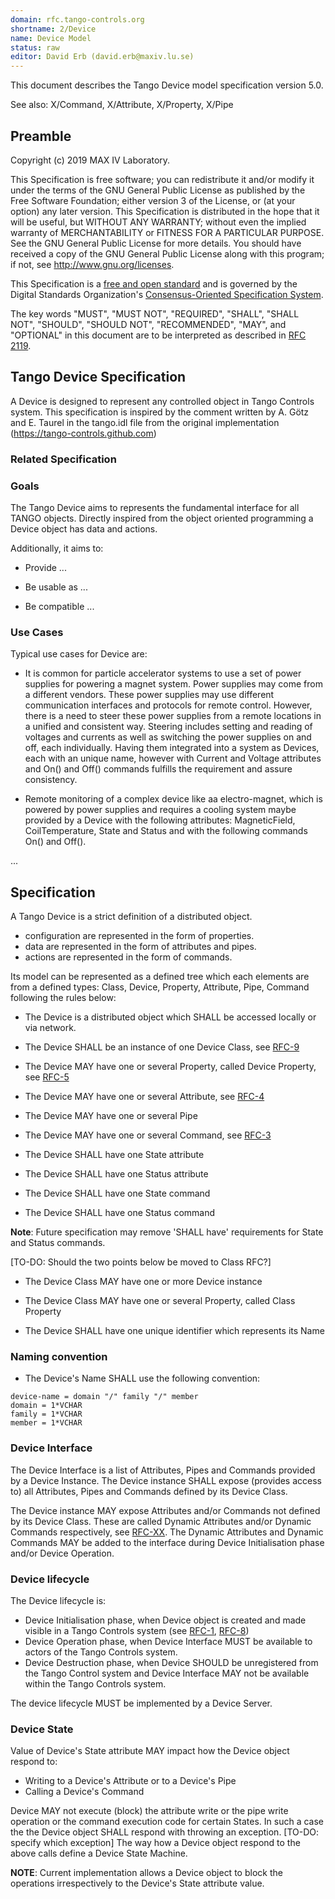 ```yaml
---
domain: rfc.tango-controls.org
shortname: 2/Device
name: Device Model
status: raw
editor: David Erb (david.erb@maxiv.lu.se)
---
```


This document describes the Tango Device model specification version 5.0.

See also: X/Command, X/Attribute, X/Property, X/Pipe

## Preamble

Copyright (c) 2019 MAX IV Laboratory.

This Specification is free software; you can redistribute it and/or modify it under the terms of the GNU General Public License as published by the Free Software Foundation; either version 3 of the License, or (at your option) any later version. This Specification is distributed in the hope that it will be useful, but WITHOUT ANY WARRANTY; without even the implied warranty of MERCHANTABILITY or FITNESS FOR A PARTICULAR PURPOSE. See the GNU General Public License for more details. You should have received a copy of the GNU General Public License along with this program; if not, see <http://www.gnu.org/licenses>.

This Specification is a [free and open standard](http://www.digistan.org/open-standard:definition) and is governed by the Digital Standards Organization's [Consensus-Oriented Specification System](http://www.digistan.org/spec:1/COSS).

The key words "MUST", "MUST NOT", "REQUIRED", "SHALL", "SHALL NOT", "SHOULD", "SHOULD NOT", "RECOMMENDED", "MAY", and "OPTIONAL" in this document are to be interpreted as described in [RFC 2119](http://tools.ietf.org/html/rfc2119).

## Tango Device Specification

A Device is designed to represent any controlled object in Tango Controls system.
This specification is inspired by the comment written by A. Götz and E. Taurel in the tango.idl file from the original implementation (https://tango-controls.github.com)

### Related Specification

### Goals

The Tango Device aims to represents the fundamental interface for all TANGO objects. Directly inspired from the object 
oriented programming a Device object has data and actions.

Additionally, it aims to:

* Provide ...

* Be usable as ...

* Be compatible ...

### Use Cases

Typical use cases for Device are:

* It is common for particle accelerator systems to use a set of power supplies for powering a magnet system. 
  Power supplies may come from a different vendors. These power supplies may use different communication interfaces
  and protocols for remote control. However, there is a need to steer these power supplies from a remote locations in 
  a unified and consistent way. Steering includes setting and reading of voltages and currents as well as switching the 
  power supplies on and off, each individually. Having them integrated into a system as Devices, each with an unique name, 
  however with Current and Voltage attributes and On() and Off() commands fulfills the requirement and assure consistency.

* Remote monitoring of a complex device like aa electro-magnet, which is powered by power supplies and requires a cooling
  system maybe provided by a Device with the following attributes: MagneticField, CoilTemperature, State and Status and 
  with the following commands On() and Off().   

...

## Specification

A Tango Device is a strict definition of a distributed object. 
* configuration are represented in the form of properties.
* data are represented in the form of attributes and pipes.
* actions are represented in the form of commands.

Its model can be represented as a defined tree which each elements are from a defined types: Class, Device, Property, 
Attribute, Pipe, Command following the rules below:

* The Device is a distributed object which SHALL be accessed locally or via network.
* The Device SHALL be an instance of one Device Class, see [RFC-9]()
* The Device MAY have one or several Property, called Device Property, see [RFC-5]()
* The Device MAY have one or several Attribute, see [RFC-4]() 
* The Device MAY have one or several Pipe
* The Device MAY have one or several Command, see [RFC-3]()


* The Device SHALL have one State attribute 
* The Device SHALL have one Status attribute
* The Device SHALL have one State command
* The Device SHALL have one Status command

**Note**: Future specification may remove 'SHALL have' requirements for State and Status commands.


[TO-DO: Should the two points below be moved to Class RFC?]
* The Device Class MAY have one or more Device instance
* The Device Class MAY have one or several Property, called Class Property


* The Device SHALL have one unique identifier which represents its Name

### Naming convention

* The Device's Name SHALL use the following convention:

``` ABNF
device-name = domain "/" family "/" member
domain = 1*VCHAR
family = 1*VCHAR
member = 1*VCHAR
```

 
### Device Interface

The Device Interface is a list of Attributes, Pipes and Commands provided by a Device Instance.
The Device instance SHALL expose (provides access to) all Attributes, Pipes and Commands defined by its Device Class.

The Device instance MAY expose Attributes and/or Commands not defined by its Device Class. 
These are called Dynamic Attributes and/or Dynamic Commands respectively, see [RFC-XX]().
The Dynamic Attributes and Dynamic Commands MAY be added to the interface during Device Initialisation phase and/or Device Operation. 


### Device lifecycle

The Device lifecycle is:
* Device Initialisation phase, when Device object is created and made visible in a Tango Controls system (see [RFC-1](), [RFC-8]())
* Device Operation phase, when Device Interface MUST be available to actors of the Tango Controls system.
* Device Destruction phase, when Device SHOULD be unregistered from the Tango Control system and Device Interface MAY not
  be available within the Tango Controls system. 

The device lifecycle MUST be implemented by a Device Server.

### Device State

Value of Device's State attribute MAY impact how the Device object respond to:

* Writing to a Device's Attribute or to a Device's Pipe  
* Calling a Device's Command

Device MAY not execute (block) the attribute write or the pipe write operation or the command execution code for certain States.
In such a case the the Device object SHALL respond with throwing an exception.  [TO-DO: specify which exception]
The way how a Device object respond to the above calls define a Device State Machine.

**NOTE**: Current implementation allows a Device object to block the operations irrespectively to the Device's State
attribute value. 


